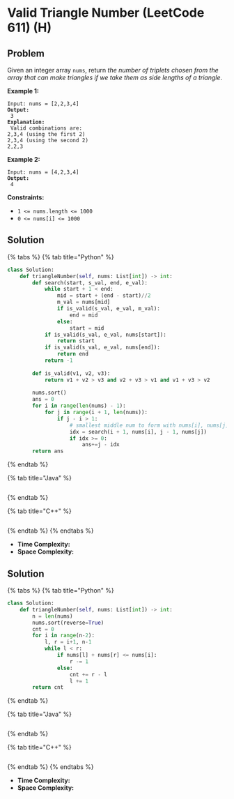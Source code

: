 # Valid Triangle Number (LeetCode 611) (H)

## Problem

Given an integer array `nums`, return _the number of triplets chosen from the array that can make triangles if we take them as side lengths of a triangle_.

&#x20;

**Example 1:**

<pre><code>Input: nums = [2,2,3,4]
<strong>Output:
</strong> 3
<strong>Explanation:
</strong> Valid combinations are: 
2,3,4 (using the first 2)
2,3,4 (using the second 2)
2,2,3
</code></pre>

**Example 2:**

<pre><code>Input: nums = [4,2,3,4]
<strong>Output:
</strong> 4
</code></pre>

&#x20;

**Constraints:**

* `1 <= nums.length <= 1000`
* `0 <= nums[i] <= 1000`



## Solution&#x20;

{% tabs %}
{% tab title="Python" %}
```python
class Solution:
    def triangleNumber(self, nums: List[int]) -> int:
        def search(start, s_val, end, e_val):
            while start + 1 < end:
                mid = start + (end - start)//2
                m_val = nums[mid]
                if is_valid(s_val, e_val, m_val):
                    end = mid
                else:
                    start = mid
            if is_valid(s_val, e_val, nums[start]):
                return start
            if is_valid(s_val, e_val, nums[end]):
                return end
            return -1
    
        def is_valid(v1, v2, v3):
            return v1 + v2 > v3 and v2 + v3 > v1 and v1 + v3 > v2
        
        nums.sort()
        ans = 0
        for i in range(len(nums) - 1):
            for j in range(i + 1, len(nums)):
                if j - i > 1:
                    # smallest middle num to form with nums[i], nums[j]
                    idx = search(i + 1, nums[i], j - 1, nums[j])
                    if idx >= 0:
                        ans+=j - idx
        return ans
```
{% endtab %}

{% tab title="Java" %}
```java
```
{% endtab %}

{% tab title="C++" %}
```cpp
```
{% endtab %}
{% endtabs %}

* **Time Complexity:**
* **Space Complexity:**



## Solution&#x20;

{% tabs %}
{% tab title="Python" %}
```python
class Solution:
    def triangleNumber(self, nums: List[int]) -> int:
        n = len(nums)
        nums.sort(reverse=True)
        cnt = 0
        for i in range(n-2):
            l, r = i+1, n-1
            while l < r:
                if nums[l] + nums[r] <= nums[i]:
                    r -= 1
                else:
                    cnt += r - l
                    l += 1
        return cnt
```
{% endtab %}

{% tab title="Java" %}
```java
```
{% endtab %}

{% tab title="C++" %}
```cpp
```
{% endtab %}
{% endtabs %}

* **Time Complexity:**
* **Space Complexity:**
